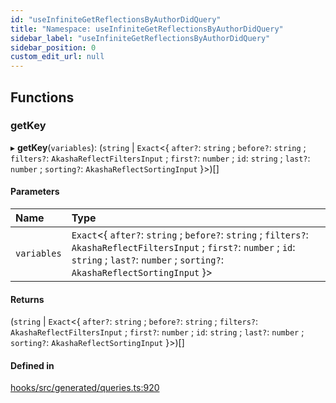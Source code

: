 ```yaml
---
id: "useInfiniteGetReflectionsByAuthorDidQuery"
title: "Namespace: useInfiniteGetReflectionsByAuthorDidQuery"
sidebar_label: "useInfiniteGetReflectionsByAuthorDidQuery"
sidebar_position: 0
custom_edit_url: null
---
```


## Functions

### getKey

▸ **getKey**(`variables`): (`string` \| `Exact`<{ `after?`: `string` ; `before?`: `string` ; `filters?`: `AkashaReflectFiltersInput` ; `first?`: `number` ; `id`: `string` ; `last?`: `number` ; `sorting?`: `AkashaReflectSortingInput`  }\>)[]

#### Parameters

| Name | Type |
| :------ | :------ |
| `variables` | `Exact`<{ `after?`: `string` ; `before?`: `string` ; `filters?`: `AkashaReflectFiltersInput` ; `first?`: `number` ; `id`: `string` ; `last?`: `number` ; `sorting?`: `AkashaReflectSortingInput`  }\> |

#### Returns

(`string` \| `Exact`<{ `after?`: `string` ; `before?`: `string` ; `filters?`: `AkashaReflectFiltersInput` ; `first?`: `number` ; `id`: `string` ; `last?`: `number` ; `sorting?`: `AkashaReflectSortingInput`  }\>)[]

#### Defined in

[hooks/src/generated/queries.ts:920](https://github.com/AKASHAorg/akasha-core/blob/6ca157f7/libs/hooks/src/generated/queries.ts#L920)
